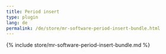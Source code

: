 ```yaml
---
title: Period insert
type: plugin
lang: de
permalink: /de/store/mr-software-period-insert-bundle.html
---
```


{% include store/mr-software-period-insert-bundle.md %}
